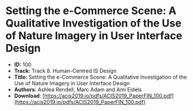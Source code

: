 # Setting the e-Commerce Scene: A Qualitative Investigation of the Use of Nature Imagery in User Interface Design

- **ID:** 100
- **Track:** Track 8. Human-Centred IS Design
- **Title:** Setting the e-Commerce Scene: A Qualitative Investigation of the Use of Nature Imagery in User Interface Design
- **Authors:** Ashlea Rendell, Marc Adam and Ami Eidels
- **Download**: [https://acis2019.io/pdfs/ACIS2019_PaperFIN_100.pdf](https://acis2019.io/pdfs/ACIS2019_PaperFIN_100.pdf)
